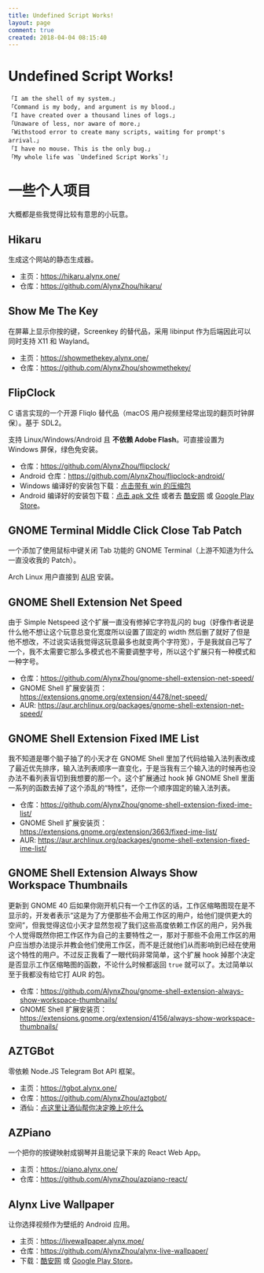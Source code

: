 ```yaml
---
title: Undefined Script Works!
layout: page
comment: true
created: 2018-04-04 08:15:40
---
```

# Undefined Script Works!

```plain
「I am the shell of my system.」
「Command is my body, and argument is my blood.」
「I have created over a thousand lines of logs.」
「Unaware of less, nor aware of more.」
「Withstood error to create many scripts, waiting for prompt's arrival.」
「I have no mouse. This is the only bug.」
「My whole life was `Undefined Script Works`!」
```

# 一些个人项目

大概都是些我觉得比较有意思的小玩意。

## Hikaru

生成这个网站的静态生成器。

- 主页：<https://hikaru.alynx.one/>
- 仓库：<https://github.com/AlynxZhou/hikaru/>

## Show Me The Key

在屏幕上显示你按的键，Screenkey 的替代品，采用 libinput 作为后端因此可以同时支持 X11 和 Wayland。

- 主页：<https://showmethekey.alynx.one/>
- 仓库：<https://github.com/AlynxZhou/showmethekey/>

## FlipClock

C 语言实现的一个开源 Fliqlo 替代品（macOS 用户视频里经常出现的翻页时钟屏保）。基于 SDL2。

支持 Linux/Windows/Android 且 **不依赖 Adobe Flash**。可直接设置为 Windows 屏保，绿色免安装。

- 仓库：<https://github.com/AlynxZhou/flipclock/>
- Android 仓库：<https://github.com/AlynxZhou/flipclock-android/>
- Windows 编译好的安装包下载：[点击带有 win 的压缩包](https://github.com/AlynxZhou/flipclock/releases/latest)
- Android 编译好的安装包下载：[点击 apk 文件](https://github.com/AlynxZhou/flipclock-android/releases/latest) 或者去 [酷安网](http://www.coolapk.com/apk/277663) 或 [Google Play Store](https://play.google.com/store/apps/details?id=one.alynx.flipclock)。

## GNOME Terminal Middle Click Close Tab Patch

一个添加了使用鼠标中键关闭 Tab 功能的 GNOME Terminal（上游不知道为什么一直没收我的 Patch）。

Arch Linux 用户直接到 [AUR](https://aur.archlinux.org/packages/gnome-terminal-middle-click-close-tab/) 安装。

## GNOME Shell Extension Net Speed

由于 Simple Netspeed 这个扩展一直没有修掉它字符乱闪的 bug（好像作者说是什么他不想让这个玩意总变化宽度所以设置了固定的 width 然后删了就好了但是他不想改，不过说实话我觉得这玩意最多也就变两个字符宽），于是我就自己写了一个，我不太需要它那么多模式也不需要调整字号，所以这个扩展只有一种模式和一种字号。

- 仓库：<https://github.com/AlynxZhou/gnome-shell-extension-net-speed/>
- GNOME Shell 扩展安装页：<https://extensions.gnome.org/extension/4478/net-speed/>
- AUR: <https://aur.archlinux.org/packages/gnome-shell-extension-net-speed/>

## GNOME Shell Extension Fixed IME List

我不知道是哪个脑子抽了的小天才在 GNOME Shell 里加了代码给输入法列表改成了最近优先排序，输入法列表顺序一直变化，于是当我有三个输入法的时候再也没办法不看列表盲切到我想要的那一个。这个扩展通过 hook 掉 GNOME Shell 里面一系列的函数去掉了这个添乱的“特性”，还你一个顺序固定的输入法列表。

- 仓库：<https://github.com/AlynxZhou/gnome-shell-extension-fixed-ime-list/>
- GNOME Shell 扩展安装页：<https://extensions.gnome.org/extension/3663/fixed-ime-list/>
- AUR: <https://aur.archlinux.org/packages/gnome-shell-extension-fixed-ime-list/>

## GNOME Shell Extension Always Show Workspace Thumbnails

更新到 GNOME 40 后如果你刚开机只有一个工作区的话，工作区缩略图现在是不显示的，开发者表示“这是为了方便那些不会用工作区的用户，给他们提供更大的空间”，但我觉得这位小天才显然忽视了我们这些高度依赖工作区的用户，另外我个人觉得既然你把工作区作为自己的主要特性之一，那对于那些不会用工作区的用户应当想办法提示并教会他们使用工作区，而不是迁就他们从而影响到已经在使用这个特性的用户。不过反正我看了一眼代码非常简单，这个扩展 hook 掉那个决定是否显示工作区缩略图的函数，不论什么时候都返回 `true` 就可以了。太过简单以至于我都没有给它打 AUR 的包。

- 仓库：<https://github.com/AlynxZhou/gnome-shell-extension-always-show-workspace-thumbnails/>
- GNOME Shell 扩展安装页：<https://extensions.gnome.org/extension/4156/always-show-workspace-thumbnails/>

## AZTGBot

零依赖 Node.JS Telegram Bot API 框架。

- 主页：<https://tgbot.alynx.one/>
- 仓库：<https://github.com/AlynxZhou/aztgbot/>
- 酒仙：[点这里让酒仙帮你决定晚上吃什么](https://t.me/mangix_bot)

## AZPiano

一个把你的按键映射成钢琴并且能记录下来的 React Web App。

- 主页：<https://piano.alynx.one/>
- 仓库：<https://github.com/AlynxZhou/azpiano-react/>

## Alynx Live Wallpaper

让你选择视频作为壁纸的 Android 应用。

- 主页：<https://livewallpaper.alynx.moe/>
- 仓库：<https://github.com/AlynxZhou/alynx-live-wallpaper/>
- 下载：[酷安网](http://www.coolapk.com/apk/220573) 或 [Google Play Store](https://play.google.com/store/apps/details?id=xyz.alynx.livewallpaper)。
